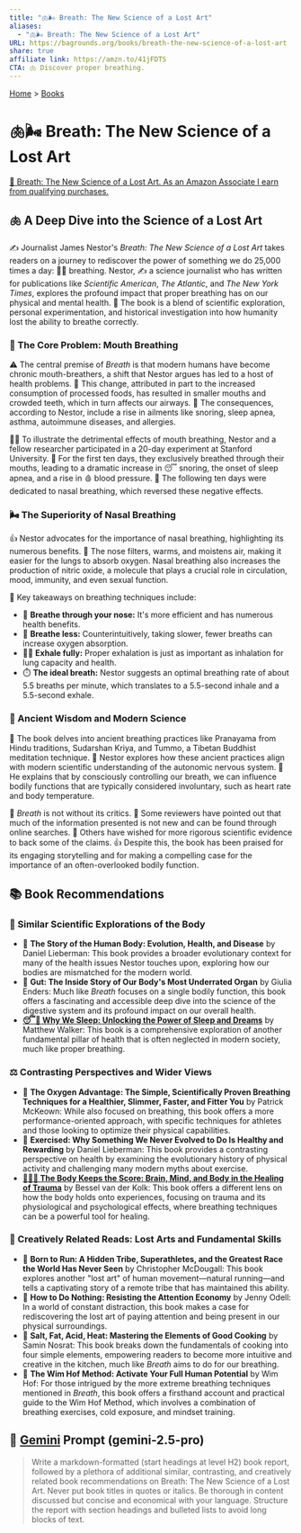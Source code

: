 ```yaml
---
title: "🫁🌬️ Breath: The New Science of a Lost Art"
aliases:
  - "🫁🌬️ Breath: The New Science of a Lost Art"
URL: https://bagrounds.org/books/breath-the-new-science-of-a-lost-art
share: true
affiliate link: https://amzn.to/41jFDTS
CTA: 🫁 Discover proper breathing.
---
```

[Home](../index.md) > [Books](./index.md)  
# 🫁🌬️ Breath: The New Science of a Lost Art  
[🛒 Breath: The New Science of a Lost Art. As an Amazon Associate I earn from qualifying purchases.](https://amzn.to/41jFDTS)  
  
## 🫁 A Deep Dive into the Science of a Lost Art  
  
✍️ Journalist James Nestor's *Breath: The New Science of a Lost Art* takes readers on a journey to rediscover the power of something we do 25,000 times a day: 😮‍💨 breathing. Nestor, ✍️ a science journalist who has written for publications like *Scientific American*, *The Atlantic*, and *The New York Times*, explores the profound impact that proper breathing has on our physical and mental health. 📖 The book is a blend of scientific exploration, personal experimentation, and historical investigation into how humanity lost the ability to breathe correctly.  
  
### 👃 The Core Problem: Mouth Breathing  
  
⚠️ The central premise of *Breath* is that modern humans have become chronic mouth-breathers, a shift that Nestor argues has led to a host of health problems. 🍟 This change, attributed in part to the increased consumption of processed foods, has resulted in smaller mouths and crowded teeth, which in turn affects our airways. 🤧 The consequences, according to Nestor, include a rise in ailments like snoring, sleep apnea, asthma, autoimmune diseases, and allergies.  
  
👨‍🔬 To illustrate the detrimental effects of mouth breathing, Nestor and a fellow researcher participated in a 20-day experiment at Stanford University. 👄 For the first ten days, they exclusively breathed through their mouths, leading to a dramatic increase in 😴 snoring, the onset of sleep apnea, and a rise in 🩸 blood pressure. 👃 The following ten days were dedicated to nasal breathing, which reversed these negative effects.  
  
### 🌬️ The Superiority of Nasal Breathing  
  
👍 Nestor advocates for the importance of nasal breathing, highlighting its numerous benefits. 👃 The nose filters, warms, and moistens air, making it easier for the lungs to absorb oxygen. Nasal breathing also increases the production of nitric oxide, a molecule that plays a crucial role in circulation, mood, immunity, and even sexual function.  
  
🔑 Key takeaways on breathing techniques include:  
* 👃 **Breathe through your nose:** It's more efficient and has numerous health benefits.  
* 💨 **Breathe less:** Counterintuitively, taking slower, fewer breaths can increase oxygen absorption.  
* 😮‍💨 **Exhale fully:** Proper exhalation is just as important as inhalation for lung capacity and health.  
* ⏱️ **The ideal breath:** Nestor suggests an optimal breathing rate of about 5.5 breaths per minute, which translates to a 5.5-second inhale and a 5.5-second exhale.  
  
### 🧘 Ancient Wisdom and Modern Science  
  
📜 The book delves into ancient breathing practices like Pranayama from Hindu traditions, Sudarshan Kriya, and Tummo, a Tibetan Buddhist meditation technique. 🧠 Nestor explores how these ancient practices align with modern scientific understanding of the autonomic nervous system. 💪 He explains that by consciously controlling our breath, we can influence bodily functions that are typically considered involuntary, such as heart rate and body temperature.  
  
🧐 *Breath* is not without its critics. 📰 Some reviewers have pointed out that much of the information presented is not new and can be found through online searches. 🧪 Others have wished for more rigorous scientific evidence to back some of the claims. 👍 Despite this, the book has been praised for its engaging storytelling and for making a compelling case for the importance of an often-overlooked bodily function.  
  
## 📚 Book Recommendations  
  
### 🔬 Similar Scientific Explorations of the Body  
  
* 📖 **The Story of the Human Body: Evolution, Health, and Disease** by Daniel Lieberman: This book provides a broader evolutionary context for many of the health issues Nestor touches upon, exploring how our bodies are mismatched for the modern world.  
* 📖 **Gut: The Inside Story of Our Body's Most Underrated Organ** by Giulia Enders: Much like *Breath* focuses on a single bodily function, this book offers a fascinating and accessible deep dive into the science of the digestive system and its profound impact on our overall health.  
* **[😴💭 Why We Sleep: Unlocking the Power of Sleep and Dreams](./why-we-sleep-unlocking-the-power-of-sleep-and-dreams.md)** by Matthew Walker: This book is a comprehensive exploration of another fundamental pillar of health that is often neglected in modern society, much like proper breathing.  
  
### ⚖️ Contrasting Perspectives and Wider Views  
  
* 📖 **The Oxygen Advantage: The Simple, Scientifically Proven Breathing Techniques for a Healthier, Slimmer, Faster, and Fitter You** by Patrick McKeown: While also focused on breathing, this book offers a more performance-oriented approach, with specific techniques for athletes and those looking to optimize their physical capabilities.  
* 📖 **Exercised: Why Something We Never Evolved to Do Is Healthy and Rewarding** by Daniel Lieberman: This book provides a contrasting perspective on health by examining the evolutionary history of physical activity and challenging many modern myths about exercise.  
* **[🤕🎼🧠 The Body Keeps the Score: Brain, Mind, and Body in the Healing of Trauma](./the-body-keeps-the-score-brain-mind-and-body-in-the-healing-of-trauma.md)** by Bessel van der Kolk: This book offers a different lens on how the body holds onto experiences, focusing on trauma and its physiological and psychological effects, where breathing techniques can be a powerful tool for healing.  
  
### 🎨 Creatively Related Reads: Lost Arts and Fundamental Skills  
  
* 📖 **Born to Run: A Hidden Tribe, Superathletes, and the Greatest Race the World Has Never Seen** by Christopher McDougall: This book explores another "lost art" of human movement—natural running—and tells a captivating story of a remote tribe that has maintained this ability.  
* 📖 **How to Do Nothing: Resisting the Attention Economy** by Jenny Odell: In a world of constant distraction, this book makes a case for rediscovering the lost art of paying attention and being present in our physical surroundings.  
* 📖 **Salt, Fat, Acid, Heat: Mastering the Elements of Good Cooking** by Samin Nosrat: This book breaks down the fundamentals of cooking into four simple elements, empowering readers to become more intuitive and creative in the kitchen, much like *Breath* aims to do for our breathing.  
* 📖 **The Wim Hof Method: Activate Your Full Human Potential** by Wim Hof: For those intrigued by the more extreme breathing techniques mentioned in *Breath*, this book offers a firsthand account and practical guide to the Wim Hof Method, which involves a combination of breathing exercises, cold exposure, and mindset training.  
  
## 💬 [Gemini](../software/gemini.md) Prompt (gemini-2.5-pro)  
> Write a markdown-formatted (start headings at level H2) book report, followed by a plethora of additional similar, contrasting, and creatively related book recommendations on Breath: The New Science of a Lost Art. Never put book titles in quotes or italics. Be thorough in content discussed but concise and economical with your language. Structure the report with section headings and bulleted lists to avoid long blocks of text.